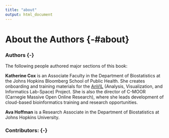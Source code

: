 ```yaml
---
title: "about"
output: html_document
---
```


# About the Authors {-#about}

### Authors {-}

The following people authored major sections of this book:

**Katherine Cox** is an Associate Faculty in the Department of Biostatistics at the Johns Hopkins Bloomberg School of Public Health.  She creates onboarding and training materials for the [AnVIL](https://anvilproject.org/) (Analysis, Visualization, and Informatics Lab-Space) Project.  She is also the director of C-MOOR (Carnegie Massive Open Online Research), where she leads development of cloud-based bioinformatics training and research opportunities.

**Ava Hoffman** is a Research Associate in the Department of Biostatistics at Johns Hopkins University.

### Contributors: {-}

